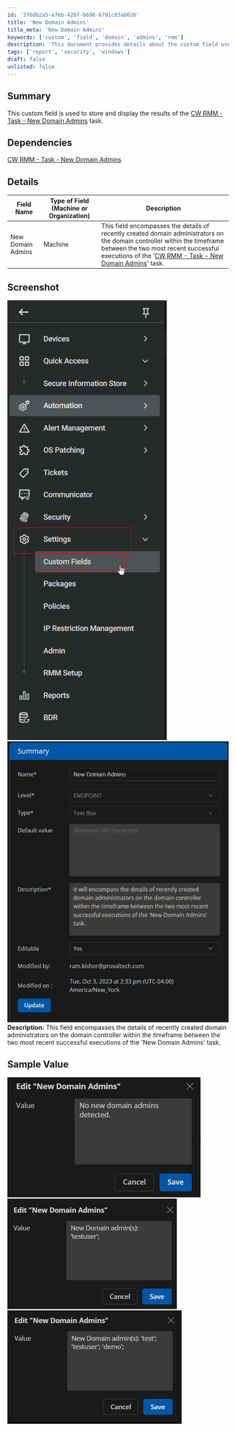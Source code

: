 ```yaml
---
id: '376db2a5-e76b-426f-b696-6791c83ab626'
title: 'New Domain Admins'
title_meta: 'New Domain Admins'
keywords: ['custom', 'field', 'domain', 'admins', 'rmm']
description: 'This document provides details about the custom field used to store and display results from the CW RMM - Task - New Domain Admins task, including dependencies, field descriptions, and sample values.'
tags: ['report', 'security', 'windows']
draft: false
unlisted: false
---
```


## Summary

This custom field is used to store and display the results of the [CW RMM - Task - New Domain Admins](https://proval.itglue.com/DOC-5078775-14033424) task.

## Dependencies

[CW RMM - Task - New Domain Admins](https://proval.itglue.com/DOC-5078775-14033424)

## Details

| Field Name        | Type of Field (Machine or Organization) | Description                                                                                                                                                                                                                      |
|-------------------|-----------------------------------------|----------------------------------------------------------------------------------------------------------------------------------------------------------------------------------------------------------------------------------|
| New Domain Admins | Machine                                 | This field encompasses the details of recently created domain administrators on the domain controller within the timeframe between the two most recent successful executions of the '[CW RMM - Task - New Domain Admins](https://proval.itglue.com/DOC-5078775-14033424)' task. |

## Screenshot

![Screenshot 1](../../../static/img/New-Domain-Admins/image_1.png)  
![Screenshot 2](../../../static/img/New-Domain-Admins/image_2.png)  
**Description:** This field encompasses the details of recently created domain administrators on the domain controller within the timeframe between the two most recent successful executions of the 'New Domain Admins' task.

## Sample Value

![Sample Value 1](../../../static/img/New-Domain-Admins/image_3.png)  
![Sample Value 2](../../../static/img/New-Domain-Admins/image_4.png)  
![Sample Value 3](../../../static/img/New-Domain-Admins/image_5.png)  



